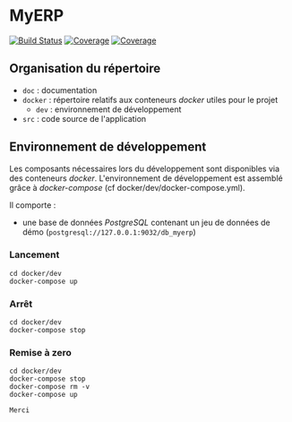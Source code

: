 # MyERP
[![Build Status](https://travis-ci.com/cahriBoom/OCP9.svg?branch=main)](https://travis-ci.com/cahriBoom/project9-myerp)
[![Coverage](https://sonarcloud.io/api/project_badges/measure?project=cahriBoom_project9-myerp&metric=alert_status)](https://sonarcloud.io/dashboard?id=cahriBoom_project9-myerp)
[![Coverage](https://sonarcloud.io/api/project_badges/measure?project=cahriBoom_project9-myerp&metric=coverage)](https://sonarcloud.io/dashboard?id=cahriBoom_project9-myerp)

## Organisation du répertoire

*   `doc` : documentation
*   `docker` : répertoire relatifs aux conteneurs _docker_ utiles pour le projet
    *   `dev` : environnement de développement
*   `src` : code source de l'application


## Environnement de développement

Les composants nécessaires lors du développement sont disponibles via des conteneurs _docker_.
L'environnement de développement est assemblé grâce à _docker-compose_
(cf docker/dev/docker-compose.yml).

Il comporte :

*   une base de données _PostgreSQL_ contenant un jeu de données de démo (`postgresql://127.0.0.1:9032/db_myerp`)



### Lancement

    cd docker/dev
    docker-compose up


### Arrêt

    cd docker/dev
    docker-compose stop


### Remise à zero

    cd docker/dev
    docker-compose stop
    docker-compose rm -v
    docker-compose up
    
    Merci
